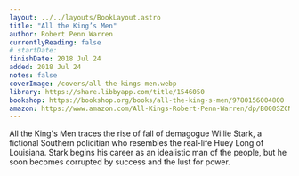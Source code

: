 ```yaml
---
layout: ../../layouts/BookLayout.astro
title: "All the King’s Men"
author: Robert Penn Warren
currentlyReading: false
# startDate:
finishDate: 2018 Jul 24
added: 2018 Jul 24
notes: false
coverImage: /covers/all-the-kings-men.webp
library: https://share.libbyapp.com/title/1546050
bookshop: https://bookshop.org/books/all-the-king-s-men/9780156004800
amazon: https://www.amazon.com/All-Kings-Robert-Penn-Warren/dp/B000SZCNAW
---
```


All the King's Men traces the rise of fall of demagogue Willie Stark, a fictional Southern policitian who resembles the real-life Huey Long of Louisiana. Stark begins his career as an idealistic man of the people, but he soon becomes corrupted by success and the lust for power.
